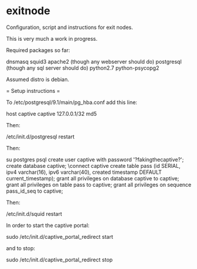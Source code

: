 exitnode
========

Configuration, script and instructions for exit nodes.

This is very much a work in progress.

Required packages so far: 

  dnsmasq
  squid3
  apache2 (though any webserver should do)
  postgresql (though any sql server should do)
  python2.7
  python-psycopg2
  
Assumed distro is debian.

= Setup instructions =

To /etc/postgresql/9.1/main/pg_hba.conf add this line:

  host    captive         captive         127.0.0.1/32            md5

Then:

/etc/init.d/postgresql restart

Then:

su postgres
psql
create user captive with password '?fakingthecaptive?';
create database captive;
\connect captive
create table pass (id SERIAL, ipv4 varchar(16), ipv6 varchar(40), created timestamp DEFAULT current_timestamp);
grant all privileges on database captive to captive;
grant all privileges on table pass to captive;
grant all privileges on sequence pass_id_seq to captive;

Then:

/etc/init.d/squid restart

In order to start the captive portal:

sudo /etc/init.d/captive_portal_redirect start

and to stop:

sudo /etc/init.d/captive_portal_redirect stop


